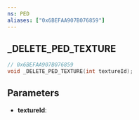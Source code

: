 ```yaml
---
ns: PED
aliases: ["0x6BEFAA907B076859"]
---
```

## _DELETE_PED_TEXTURE

```c
// 0x6BEFAA907B076859
void _DELETE_PED_TEXTURE(int textureId);
```

## Parameters
* **textureId**:
